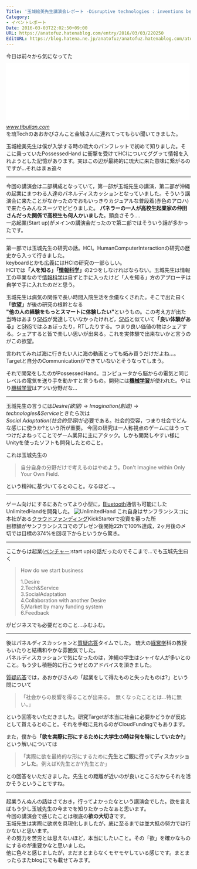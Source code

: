 ```yaml
---
Title: '玉城絵美先生講演会レポート -Disruptive technologies : inventions beyond imagination-'
Category:
- イベントレポート
Date: 2016-03-03T22:02:50+09:00
URL: https://anatofuz.hatenablog.com/entry/2016/03/03/220250
EditURL: https://blog.hatena.ne.jp/anatofuz/anatofuz.hatenablog.com/atom/entry/8599973812278688475
---
```


<p>今日は前々から気になってた
<iframe src="//hatenablog-parts.com/embed?url=http%3A%2F%2Fwww.tibulian.com%2F2016%2F02%2Fh2l%2F" title="H2L株式会社の玉城絵美氏が登壇、琉球銀行の起業セミナー" class="embed-card embed-webcard" scrolling="no" frameborder="0" style="display: block; width: 100%; height: 155px; max-width: 500px; margin: 10px 0px;"></iframe><cite class="hatena-citation"><a href="http://www.tibulian.com/2016/02/h2l/">www.tibulian.com</a></cite><br/>
を琉Techのあおかびさんこと金城さんに連れてってもらい聞いてきました。</p>

<p>玉城絵美先生は僕が入学する時の琉大のパンフレットで初めて知りました。そこに乗っていたPossessedHand に衝撃を受けてHCIについてググッて情報を入れようとした記憶があります。実はこの辺が最終的に琉大に来た意味に繋がるのですが…それはまぁ追々</p>

<hr />

<p>今回の講演会は二部構成となっていて，第一部が玉城先生の講演，第二部が沖縄の起業にまつわる人達のパネルディスカッションとなっていました。そういう講演会に来たことがなかったのでおもいっきりカジュアルな普段着(赤色のアロハ)で来たらみんなスーツでビビりました。
<strong>パネラーの一人が高校生起業家の仲田さんだった関係で高校生も何人かいました</strong>。頭良さそう….<br/>
一応起業(Start up)がメインの講演会だったので第二部ではそういう話が多かったです。</p>

<hr />

<p>第一部では玉城先生の研究の話。HCI。HumanComputerInteractionの研究の歴史から入って行きました。<br/>
keyboardとかも広義にはHCIの研究の一部らしい。<br/>
HCIでは<strong>「人を知る」「<a class="keyword" href="http://d.hatena.ne.jp/keyword/%BE%F0%CA%F3%B2%CA%B3%D8">情報科学</a>」</strong>の2つをしなければならない。玉城先生は情報工の卒業なので<a class="keyword" href="http://d.hatena.ne.jp/keyword/%BE%F0%CA%F3%B2%CA%B3%D8">情報科学</a>は自ずと手に入ったけど「人を知る」方のアプローチは自学で手に入れたのだと思う。</p>

<p>玉城先生は病気の関係で長い時間入院生活を余儀なくされた。そこで出た曰く<strong>「欲望」</strong>が後の研究の根幹となる<br/>
<strong>"他の人の経験をもっとスマートに体験したい"</strong>というもの。この考え方が出た当時はあまり<a class="keyword" href="http://d.hatena.ne.jp/keyword/SNS">SNS</a>が発達していなかったけれど，<a class="keyword" href="http://d.hatena.ne.jp/keyword/SNS">SNS</a>と似ていて<strong>「良い体験がある」</strong>と<a class="keyword" href="http://d.hatena.ne.jp/keyword/SNS">SNS</a>ではふぁぼったり，RTしたりする。つまり良い価値の物はシェアする。シェアすると皆で楽しい思いが出来る。これを実体験で出来ないかと言うのがこの欲望。</p>

<p>言われてみれば海に行きたい人に海の動画とっても妬み買うだけだよね…。Targetと自分のCommunicationができていないとそうなってしまう。</p>

<p>それで開発をしたのがPossessedHand。コンピュータから脳からの電気と同じレベルの電気を送り手を動かすと言うもの。開発には<strong><a class="keyword" href="http://d.hatena.ne.jp/keyword/%B5%A1%B3%A3%B3%D8%BD%AC">機械学習</a></strong>が使われた。やはり<a class="keyword" href="http://d.hatena.ne.jp/keyword/%B5%A1%B3%A3%B3%D8%BD%AC">機械学習</a>はアツい分野だな…</p>

<hr />

<p>玉城先生の言うには<em>Desire(欲望)</em> -> <em>Imagination(創造)</em> -> <em>technologies&amp;Service</em>ときたら次は<br/>
<em>Social Adaptation(社会的受容)</em>が必要である。社会的受容，つまり社会でどんな感じに使うか?という所が重要。
今回の研究は一人称視点のゲームにはうってつけだよねってことでゲーム業界に主にアタック。しかも開発しやすい様にUnityを使ったソフトも開発したとのこと。</p>

<p>これは玉城先生の</p>

<blockquote><p>自分自身の分野だけで考えるのはやめよう。Don't Imagine within Only Your Own Field.</p></blockquote>

<p>という精神に基づいてるとのこと。なるほど…。</p>

<hr />

<p>ゲーム向けにするにあたってより小型に，<a class="keyword" href="http://d.hatena.ne.jp/keyword/Bluetooth">Bluetooth</a>通信も可能にしたUnlimitedHandを開発した。
<img src="http://www.j-cg.com/uploads/fckeditor/uid000027_20151007141152fc38f43e.jpg" alt="UnlimitedHand" />
これ自身はサンフランシスコに本社がある<a class="keyword" href="http://d.hatena.ne.jp/keyword/%A5%AF%A5%E9%A5%A6%A5%C9%A5%D5%A5%A1%A5%F3%A5%C7%A5%A3%A5%F3%A5%B0">クラウドファンディング</a>KickStarterで投資を募った所<br/>
目標額がサンフランシスコでのプレゼン後開始22hで100%達成，2ヶ月後の〆切では目標の374%を回収下からというから驚き。</p>

<hr />

<p>ここからは起業(<a class="keyword" href="http://d.hatena.ne.jp/keyword/%A5%D9%A5%F3%A5%C1%A5%E3%A1%BC">ベンチャー</a>:start up)の話だったのでそこまで…でも玉城先生曰く　</p>

<blockquote><p>How do we start business</p>

<p>1.Desire<br/>
2.Tech&amp;Service<br/>
3.SocialAdaptation<br/>
4.Collaboration with another Desire<br/>
5,Market by many funding system<br/>
6.Feedback</p></blockquote>

<p>がビジネスでも必要だとのこと…ふむふむ。</p>

<hr />

<p>後はパネルディスカッションと<a class="keyword" href="http://d.hatena.ne.jp/keyword/%BC%C1%B5%BF%B1%FE%C5%FA">質疑応答</a>タイムでした。
琉大の<a class="keyword" href="http://d.hatena.ne.jp/keyword/%B7%D0%B1%C4%B3%D8">経営学</a>科の教授もいたりと結構和やかな雰囲気でした。 <br/>
パネルディスカッションで気になったのは，沖縄の学生はシャイな人が多いとのこと。もう少し積極的に行こうぜとのアドバイスを頂きました。</p>

<p><a class="keyword" href="http://d.hatena.ne.jp/keyword/%BC%C1%B5%BF%B1%FE%C5%FA">質疑応答</a>では，あおかびさんの「起業をして得たものと失ったものは?」という問について</p>

<blockquote><p>「社会からの反響を得ることが出来る。　無くなったこととは…特に無い。」</p></blockquote>

<p>という回答をいただきました。研究Targetが本当に社会に必要かどうかが反応として貰えるとのこと。それを手軽に見れるのがCloudFundingでもあります。</p>

<p>また，僕から<strong>「欲を実際に形にするために大学生の時は何を特にしていたか?」</strong>という解いについては</p>

<blockquote><p>「実際に欲を最終的な形にするために<strong>先生とご飯に行ってディスカッションした</strong>。例えばK先生とかY先生とか」</p></blockquote>

<p>との回答をいただきました。先生との距離が近いのが良いところだからそれを活かそうということですね。</p>

<hr />

<p>起業うんぬんの話はさておき，行ってよかったなという講演会でした。欲を言えばもう少し玉城先生の今までを知りたかったなぁと思います。<br/>
今回の講演会で感じたことは根底の<strong>欲の大切さ</strong>です。<br/>
玉城先生は実際に欲求を具現化しましたが，底に至るまでは並大抵の努力では行かないと思います。<br/>
その努力を苦労とは思えないほど，本当にしたいこと。その「欲」を確かなものにするのが重要かなと思いました。<br/>
他に色々と感じましたが，まだまとまらなくモヤモヤしている感じです。まとまったらまたblogにでも載せてみます。</p>

